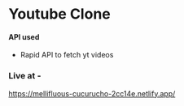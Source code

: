 # Youtube Clone

#### API used
- Rapid API to fetch yt videos

### Live at - 
https://mellifluous-cucurucho-2cc14e.netlify.app/
